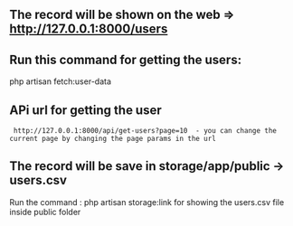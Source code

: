 ## The record will be shown on the web => http://127.0.0.1:8000/users

## Run this command for getting the users:

   php artisan fetch:user-data
   
## APi url for getting the user 
     http://127.0.0.1:8000/api/get-users?page=10  - you can change the current page by changing the page params in the url
## The record will be save in storage/app/public -> users.csv

  Run the command : php artisan storage:link for showing the users.csv file inside public folder
